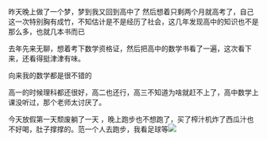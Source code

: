 昨天晚上做了一个梦，梦到我又回到高中了
然后想着只剩两个月就高考了，自己这一次特别胸有成竹，不知估计是不是经历了社会，这几年发现高中的知识也不是那么多，也就几本书而已

去年先来无聊，想着考下数学资格证，然后把高中的数学书看了一遍，这次看下来，还看得挺津津有味。

向来我的数学都是很不错的

高一的时候理科都还很好，高二也还行，高三不知道为啥就赶不上了，高中数学上课没听过，那个老师太讨厌了。

今天放假第一天颓废躺了一天
，晚上跑步也不想跑了，买了榨汁机炸了西瓜汁也不好喝，肚子撑撑的。范一个人去跑步，我看足球等![](http://upload-images.jianshu.io/upload_images/6904315-d14811c00138951f.jpg?imageMogr2/auto-orient/strip%7CimageView2/2/w/1080/q/50)
